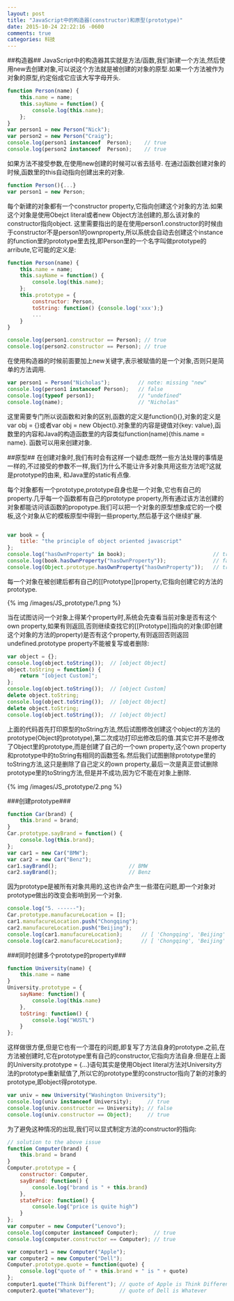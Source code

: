 ```yaml
---
layout: post
title: "JavaScript中的构造器(constructor)和原型(prototype)"
date: 2015-10-24 22:22:16 -0600
comments: true
categories: 科技
---
```

##构造器##
JavaScript中的构造器其实就是方法/函数,我们新建一个方法,然后使用new去创建对象,可以说这个方法就是被创建的对象的原型.如果一个方法被作为对象的原型,约定俗成它应该大写字母开头.

``` Javascript
function Person(name) {
    this.name = name;
    this.sayName = function() {
        console.log(this.name);
    };
}
var person1 = new Person("Nick");
var person2 = new Person("Craig");
console.log(person1 instanceof  Person);    // true
console.log(person2 instanceof  Person);    // true
```
如果方法不接受参数,在使用new创建的时候可以省去括号. 在通过函数创建对象的时候,函数里的this自动指向创建出来的对象.

``` Javascript
function Person(){...}
var person1 = new Person;
```
每个新建的对象都有一个constructor property,它指向创建这个对象的方法.如果这个对象是使用Obejct literal或者new Object方法创建的,那么该对象的constructor指向object. 这里需要指出的是在使用person1.constructor的时候由于constructor不是person1的ownproperty,所以系统会自动去创建这个instance的function里的prototype里去找,即Person里的一个名字叫做prototype的arribute,它可能的定义是:
```JavaScript
function Person(name) {
    this.name = name;
    this.sayName = function() {
        console.log(this.name);
    };
    this.prototype = {
    	constructor: Person,
    	toString: function() {console.log('xxx');}
    	...
    }
}
```

``` JavaScript
console.log(person1.constructor == Person); // true
console.log(person2.constructor == Person); // true
```
在使用构造器的时候前面要加上new关键字,表示被赋值的是一个对象,否则只是简单的方法调用.

``` Javascript
var person1 = Person("Nicholas");         // note: missing "new"console.log(person1 instanceof Person);   // falseconsole.log(typeof person1);              // "undefined"console.log(name);                        // "Nicholas"
```

这里需要专门所以说函数和对象的区别,函数的定义是function(){},对象的定义是var obj = {}或者var obj = new Object().对象里的内容是键值对{key: value},函数里的内容和Java的构造函数里的内容类似function(name){this.name = name}. 函数可以用来创建对象.

##原型##
在创建对象时,我们有时会有这样一个疑虑:既然一些方法处理的事情是一样的,不过接受的参数不一样,我们为什么不能让许多对象共用这些方法呢?这就是prototype的由来, 和Java里的static有点像.

每个对象都有一个prototype,prototype自身也是一个对象,它也有自己的property.几乎每一个函数都有自己的prototype property,所有通过该方法创建的对象都能访问该函数的propotype.我们可以把一个对象的原型想象成它的一个模板,这个对象从它的模板原型中得到一些property,然后基于这个继续扩展.

``` Javascript

var book = {
    title: "the principle of object oriented javascript"
};
console.log("hasOwnProperty" in book);                            // true
console.log(book.hasOwnProperty("hasOwnProperty"));               // false
console.log(Object.prototype.hasOwnProperty("hasOwnProperty"));   // true
```
每一个对象在被创建后都有自己的[[Prototype]]property,它指向创建它的方法的prototype.

 {% img /images/JS_prototype/1.png %}

当在试图访问一个对象上得某个property时,系统会先查看当前对象是否有这个own property,如果有则返回,否则继续查找它的[[Prototype]]指向的对象(即创建这个对象的方法的property)是否有这个property,有则返回否则返回undefined.prototype property不能被复写或者删除:

``` Javascript
var object = {};
console.log(object.toString());  // [object Object]
object.toString = function() {
    return "[object Custom]";
};
console.log(object.toString());  // [object Custom]
delete object.toString;
console.log(object.toString());  // [object Object]
delete object.toString;
console.log(object.toString());  // [object Object]
```
上面的代码首先打印原型的toString方法,然后试图修改创建这个object的方法的prototype(Object的prototype),第二次成功打印出修改后的值.其实它并不是修改了Object里的prototype,而是创建了自己的一个own property,这个own property和prototype中的toString有相同的函数签名.然后我们试图删除prototype里的toString方法,这只是删除了自己定义的own property,最后一次是真正尝试删除prototype里的toString方法,但是并不成功,因为它不能在对象上删除.

 {% img /images/JS_prototype/2.png %}
 
###创建prototype###

``` Javascript
function Car(brand) {
    this.brand = brand;
}
Car.prototype.sayBrand = function() {
    console.log(this.brand);
};
var car1 = new Car("BMW");
var car2 = new Car("Benz");
car1.sayBrand();                       // BMW
car2.sayBrand();                       // Benz
```
因为prototype是被所有对象共用的,这也许会产生一些潜在问题,即一个对象对prototype做出的改变会影响到另一个对象.

``` Javascript
console.log("5. ------");
Car.prototype.manufacureLocation = [];
car1.manufacureLocation.push("Chongqing");
car2.manufacureLocation.push("Beijing");
console.log(car1.manufacureLocation);      // [ 'Chongqing', 'Beijing' ]
console.log(car2.manufacureLocation);      // [ 'Chongqing', 'Beijing' ]
```

###同时创建多个prototype的property###
``` Javascript
function University(name) {
    this.name = name
}
University.prototype = {
    sayName: function() {
        console.log(this.name)
    },
    toString: function() {
        console.log("WUSTL")
    }
};
```
这样做很方便,但是它也有一个潜在的问题,即复写了方法自身的prototype.之前,在方法被创建时,它在prototype里有自己的constructor,它指向方法自身.但是在上面的University.prototype = {...}语句其实是使用Object literal方法对University方法的prototype重新赋值了,所以它的prototype里的constructor指向了新的对象的prototype,即object得prototype.

``` Javascript
var univ = new University("Washington University");
console.log(univ instanceof University);     // true
console.log(univ.constructor == University); // false
console.log(univ.constructor == Object);     // true
```
为了避免这种情况的出现,我们可以显式制定方法的constructor的指向:

``` Javascript
// solution to the above issue
function Computer(brand) {
    this.brand = brand
}
Computer.prototype = {
    constructor: Computer,
    sayBrand: function() {
        console.log("brand is " + this.brand)
    },
    statePrice: function() {
        console.log("price is quite high")
    }
};
var computer = new Computer("Lenovo");
console.log(computer instanceof Computer);     // true
console.log(computer.constructor == Computer); // true
```

``` Javascript
var computer1 = new Computer("Apple");
var computer2 = new Computer("Dell");
Computer.prototype.quote = function(quote) {
    console.log("quote of " + this.brand + " is " + quote)
};
computer1.quote("Think Different"); // quote of Apple is Think Different
computer2.quote("Whatever");        // quote of Dell is Whatever
```